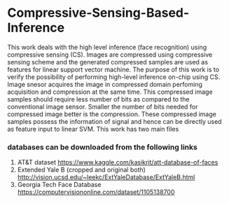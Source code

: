 # Compressive-Sensing-Based-Inference
This work deals with the high level inference (face recognition) using compressive sensing (CS). Images are compressed using compressive sensing scheme and the generated compressed samples are used as features for linear support vector machine. The purpose of this work is to verify the possibility of performing high-level inference on-chip using CS. Image snesor acquires the image in compressed domain perfoming acquisition and compression at the same time. This compressed image samples should require less number of bits as compared to the conventional image sensor. Smaller the number of bits needed for compressed image better is the compression. These compressed image samples possess the information of signal and hence can be directly used as feature input to linear SVM.
This work has two main files 
### databases can be downloaded from the following links
1. AT&T dataset https://www.kaggle.com/kasikrit/att-database-of-faces
2. Extended Yale B (cropped and original both) http://vision.ucsd.edu/~leekc/ExtYaleDatabase/ExtYaleB.html
3. Georgia Tech Face Database https://computervisiononline.com/dataset/1105138700
